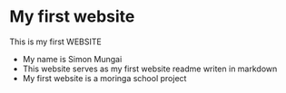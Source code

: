 # My first website
  This is my first WEBSITE
* My name is Simon Mungai
* This website serves as my first  website readme writen in markdown
* My first website is a moringa school project 
